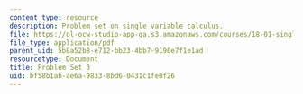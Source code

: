 ```yaml
---
content_type: resource
description: Problem set on single variable calculus.
file: https://ol-ocw-studio-app-qa.s3.amazonaws.com/courses/18-01-single-variable-calculus-fall-2006/bf58b1abae6a98338bd60431c1fe0f26_ps3.pdf
file_type: application/pdf
parent_uid: 5b8a52b8-e712-bb23-4bb7-9190e7f1e1ad
resourcetype: Document
title: Problem Set 3
uid: bf58b1ab-ae6a-9833-8bd6-0431c1fe0f26
---
```

